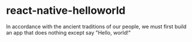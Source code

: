 # react-native-helloworld
In accordance with the ancient traditions of our people, we must first build an app that does nothing except say "Hello, world!"

